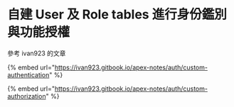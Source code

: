 # 自建 User 及 Role tables 進行身份鑑別與功能授權

參考 ivan923 的文章

{% embed url="https://ivan923.gitbook.io/apex-notes/auth/custom-authentication" %}

{% embed url="https://ivan923.gitbook.io/apex-notes/auth/custom-authorization" %}
